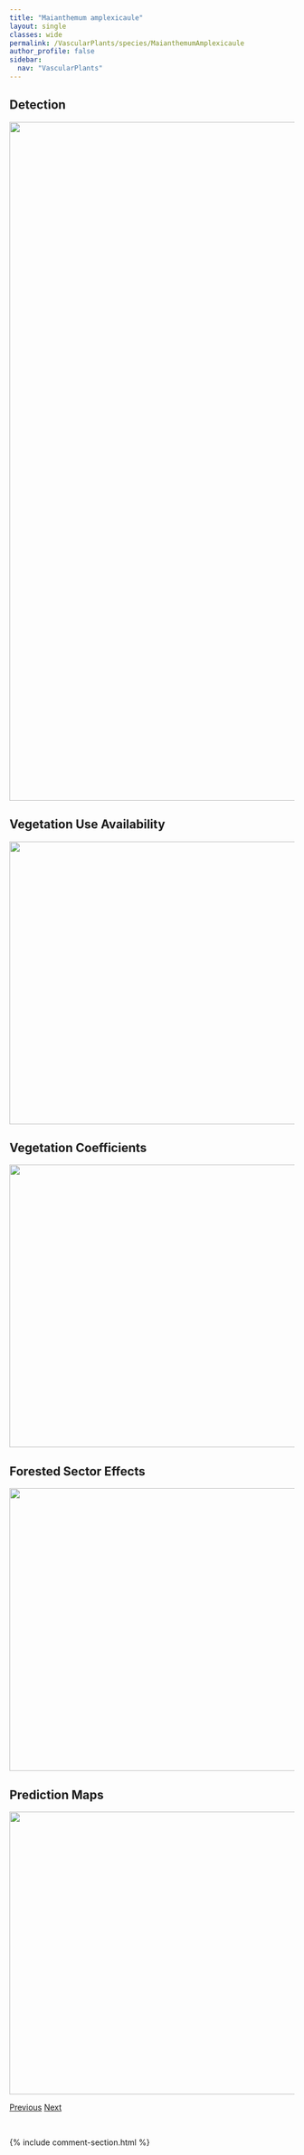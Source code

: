 ```yaml
---
title: "Maianthemum amplexicaule"
layout: single
classes: wide
permalink: /VascularPlants/species/MaianthemumAmplexicaule
author_profile: false
sidebar:
  nav: "VascularPlants"
---
```


<h2>Detection</h2>

<a href="https://drive.google.com/uc?export=view&id=1DaPhc3IM5I_ebQsexGw-4NJGT6jfKzLi">
<img src="https://drive.google.com/uc?export=view&id=1DaPhc3IM5I_ebQsexGw-4NJGT6jfKzLi" height = "1200" width = "800">
</a>


<h2>Vegetation Use Availability</h2>

<a href="https://drive.google.com/uc?export=view&id=14x75bD-QP8N7QssLMMbwSwoZRcjVNnGS">
<img src="https://drive.google.com/uc?export=view&id=14x75bD-QP8N7QssLMMbwSwoZRcjVNnGS" height = "500" width = "1000">
</a>


<h2>Vegetation Coefficients</h2>

<a href="https://drive.google.com/uc?export=view&id=178upO-PEJeyPC31TP8q_R1uVisBEkHHB">
<img src="https://drive.google.com/uc?export=view&id=178upO-PEJeyPC31TP8q_R1uVisBEkHHB" height = "500" width = "1000">
</a>


<h2>Forested Sector Effects</h2>

<a href="https://drive.google.com/uc?export=view&id=1hMAlbXEra9z2jqsq41KvIGUA0zXM3suB">
<img src="https://drive.google.com/uc?export=view&id=1hMAlbXEra9z2jqsq41KvIGUA0zXM3suB" height = "500" width = "1000">
</a>


<h2>Prediction Maps</h2>

<a href="https://drive.google.com/uc?export=view&id=1E4fetx-eVMIPm-bDnlT9EUdsxVY4uAEe">
<img src="https://drive.google.com/uc?export=view&id=1E4fetx-eVMIPm-bDnlT9EUdsxVY4uAEe" height = "500" width = "1000">
</a>


<a href="/DevelopmentWebsite/VascularPlants/species/MadiaGlomerata" class="pagination--pager" title="Madia glomerata">Previous</a> <a href="/DevelopmentWebsite/VascularPlants/species/MaianthemumCanadense" class="pagination--pager" title="Maianthemum canadense">Next</a>

<p>&nbsp;</p>

{% include comment-section.html %}
